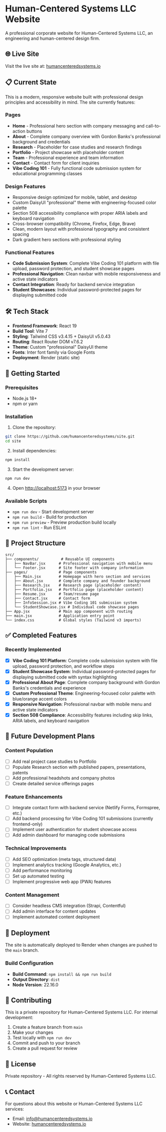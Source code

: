 # Human-Centered Systems LLC Website

A professional corporate website for Human-Centered Systems LLC, an engineering and human-centered design firm.

## 🌐 Live Site

Visit the live site at: [humancenteredsystems.io](https://humancenteredsystems.io)

## 📋 Current State

This is a modern, responsive website built with professional design principles and accessibility in mind. The site currently features:

### Pages
- **Home** - Professional hero section with company messaging and call-to-action buttons
- **About** - Complete company overview with Gordon Banks's professional background and credentials
- **Research** - Placeholder for case studies and research findings
- **Portfolio** - Project showcase with placeholder content
- **Team** - Professional experience and team information
- **Contact** - Contact form for client inquiries
- **Vibe Coding 101** - Fully functional code submission system for educational programming classes

### Design Features
- Responsive design optimized for mobile, tablet, and desktop
- Custom DaisyUI "professional" theme with engineering-focused color palette
- Section 508 accessibility compliance with proper ARIA labels and keyboard navigation
- Cross-browser compatibility (Chrome, Firefox, Edge, Brave)
- Clean, modern layout with professional typography and consistent spacing
- Dark gradient hero sections with professional styling

### Functional Features
- **Code Submission System**: Complete Vibe Coding 101 platform with file upload, password protection, and student showcase pages
- **Professional Navigation**: Clean navbar with mobile responsiveness and active state indicators
- **Contact Integration**: Ready for backend service integration
- **Student Showcases**: Individual password-protected pages for displaying submitted code

## 🛠 Tech Stack

- **Frontend Framework**: React 19
- **Build Tool**: Vite 7
- **Styling**: Tailwind CSS v3.4.15 + DaisyUI v5.0.43
- **Routing**: React Router DOM v7.6.2
- **Theme**: Custom "professional" DaisyUI theme
- **Fonts**: Inter font family via Google Fonts
- **Deployment**: Render (static site)

## 🚀 Getting Started

### Prerequisites
- Node.js 18+ 
- npm or yarn

### Installation

1. Clone the repository:
```bash
git clone https://github.com/humancenteredsystems/site.git
cd site
```

2. Install dependencies:
```bash
npm install
```

3. Start the development server:
```bash
npm run dev
```

4. Open [http://localhost:5173](http://localhost:5173) in your browser

### Available Scripts

- `npm run dev` - Start development server
- `npm run build` - Build for production
- `npm run preview` - Preview production build locally
- `npm run lint` - Run ESLint

## 📁 Project Structure

```
src/
├── components/          # Reusable UI components
│   ├── NavBar.jsx      # Professional navigation with mobile menu
│   └── Footer.jsx      # Site footer with company information
├── pages/              # Page components
│   ├── Main.jsx        # Homepage with hero section and services
│   ├── About.jsx       # Complete company and founder background
│   ├── Research.jsx    # Research page (placeholder content)
│   ├── Portfolio.jsx   # Portfolio page (placeholder content)
│   ├── Resume.jsx      # Team/resume page
│   ├── Contact.jsx     # Contact form
│   ├── InfoSession.jsx # Vibe Coding 101 submission system
│   └── StudentShowcase.jsx # Individual code showcase pages
├── App.jsx             # Main app component with routing
├── main.jsx            # Application entry point
└── index.css           # Global styles (Tailwind v3 imports)
```

## ✅ Completed Features

### Recently Implemented
- [x] **Vibe Coding 101 Platform**: Complete code submission system with file upload, password protection, and workflow steps
- [x] **Student Showcase System**: Individual password-protected pages for displaying submitted code with syntax highlighting
- [x] **Professional About Page**: Complete company background with Gordon Banks's credentials and experience
- [x] **Custom Professional Theme**: Engineering-focused color palette with blue/orange accent colors
- [x] **Responsive Navigation**: Professional navbar with mobile menu and active state indicators
- [x] **Section 508 Compliance**: Accessibility features including skip links, ARIA labels, and keyboard navigation

## 🔮 Future Development Plans

### Content Population
- [ ] Add real project case studies to Portfolio
- [ ] Populate Research section with published papers, presentations, patents
- [ ] Add professional headshots and company photos
- [ ] Create detailed service offerings pages

### Feature Enhancements
- [ ] Integrate contact form with backend service (Netlify Forms, Formspree, etc.)
- [ ] Add backend processing for Vibe Coding 101 submissions (currently frontend-only)
- [ ] Implement user authentication for student showcase access
- [ ] Add admin dashboard for managing code submissions

### Technical Improvements
- [ ] Add SEO optimization (meta tags, structured data)
- [ ] Implement analytics tracking (Google Analytics, etc.)
- [ ] Add performance monitoring
- [ ] Set up automated testing
- [ ] Implement progressive web app (PWA) features

### Content Management
- [ ] Consider headless CMS integration (Strapi, Contentful)
- [ ] Add admin interface for content updates
- [ ] Implement automated content deployment

## 🚀 Deployment

The site is automatically deployed to Render when changes are pushed to the `main` branch.

### Build Configuration
- **Build Command**: `npm install && npm run build`
- **Output Directory**: `dist`
- **Node Version**: 22.16.0

## 🤝 Contributing

This is a private repository for Human-Centered Systems LLC. For internal development:

1. Create a feature branch from `main`
2. Make your changes
3. Test locally with `npm run dev`
4. Commit and push to your branch
5. Create a pull request for review

## 📄 License

Private repository - All rights reserved by Human-Centered Systems LLC.

## 📞 Contact

For questions about this website or Human-Centered Systems LLC services:
- Email: info@humancenteredsystems.io
- Website: [humancenteredsystems.io](https://humancenteredsystems.io)
